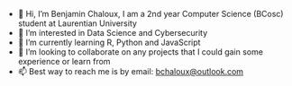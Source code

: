 - 👋 Hi, I’m Benjamin Chaloux, I am a 2nd year Computer Science (BCosc) student at Laurentian University
- 👀 I’m interested in Data Science and Cybersecurity
- 🌱 I’m currently learning R, Python and JavaScript
- 💞️ I’m looking to collaborate on any projects that I could gain some experience or learn from
- 📫 Best way to reach me is by email: bchaloux@outlook.com
